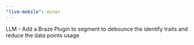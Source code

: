 ```yaml
---
"live-mobile": minor
---
```


LLM - Add a Braze Plugin to segment to debounce the identify traits and reduce the data points usage

